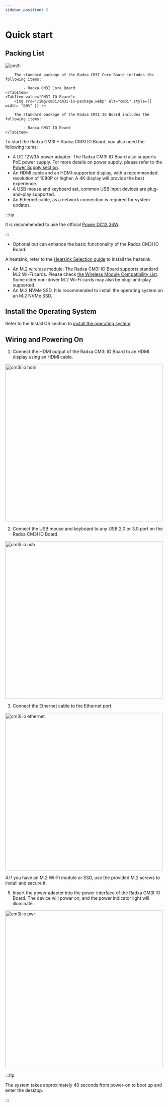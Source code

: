 ```yaml
---
sidebar_position: 2
---
```


# Quick start

## Packing List

<Tabs queryString="model">
    <TabItem value="CM3I Core Board">
        <img src="/img/cm3i/cm3i-core-package.webp" alt="cm3i" style={{ width: "60%" }} />

        The standard package of the Radxa CM3I Core Board includes the following items:

            - Radxa CM3I Core Board
    </TabItem>
    <TabItem value="CM3I IO Board">
        <img src="/img/cm3i/cm3i-io-package.webp" alt="cm3i" style={{ width: "60%" }} />

        The standard package of the Radxa CM3I IO Board includes the following items:

            - Radxa CM3I IO Board
    </TabItem>

</Tabs>

To start the Radxa CM3I + Radxa CM3I IO Board, you also need the following items:

- A DC 12V/3A power adapter. The Radxa CM3I IO Board also supports PoE power supply. For more details on power supply, please refer to the [Power Supply section](./power-supply).
- An HDMI cable and an HDMI-supported display, with a recommended resolution of 1080P or higher. A 4K display will provide the best experience.
- A USB mouse and keyboard set, common USB input devices are plug-and-play supported.
- An Ethernet cable, as a network connection is required for system updates.

:::tip

It is recommended to use the official [Power DC12 36W](https://radxa.com/products/accessories/power-dc12-36w).

:::

- Optional but can enhance the basic functionality of the Radxa CM3I IO Board:

A heatsink, refer to the [Heatsink Selection guide](./interface-usage/fan) to install the heatsink.

- An M.2 wireless module: The Radxa CM3I IO Board supports standard M.2 Wi-Fi cards. Please check [the Wireless Module Compatibility List](./interface-usagepcie-e-key#wifi--bt-support-module-list). Some older non-driver M.2 Wi-Fi cards may also be plug-and-play supported.
- An M.2 NVMe SSD. It is recommended to install the operating system on an M.2 NVMe SSD.

## Install the Operating System

Refer to the Install OS section to [install the operating system](./install-os/).

## Wiring and Powering On

1. Connect the HDMI output of the Radxa CM3I IO Board to an HDMI display using an HDMI cable.

<img src="/img/cm3i/cm3i-io-hdmi-wire.webp" width="500" alt="cm3i io hdmi" />

2. Connect the USB mouse and keyboard to any USB 2.0 or 3.0 port on the Radxa CM3I IO Board.

<img src="/img/cm3i/cm3i-io-usb-wire.webp" width="500" alt="cm3i io usb" />

3. Connect the Ethernet cable to the Ethernet port.

<img src="/img/cm3i/cm3i-io-ethernet-wire.webp" width="500" alt="cm3i io ethernet" />

4.If you have an M.2 Wi-Fi module or SSD, use the provided M.2 screws to install and secure it.

5. Insert the power adapter into the power interface of the Radxa CM3I IO Board. The device will power on, and the power indicator light will illuminate.

<img src="/img/cm3i/cm3i-io-pwr-wire.webp" alt="cm3i io pwr" width="500" />

:::tip

The system takes approximately 40 seconds from power-on to boot up and enter the desktop.

:::
